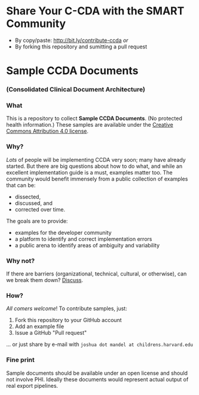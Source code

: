 # Share Your C-CDA with the SMART Community
* By copy/paste: http://bit.ly/contribute-ccda  *or*
* By forking this repository and sumitting a pull request

# Sample CCDA Documents
### (Consolidated Clinical Document Architecture)

### What
This is a repository to collect **Sample CCDA Documents**. (No protected health information.) These samples are available under the [Creative Commons Attribution 4.0 license](https://creativecommons.org/licenses/by/4.0/).

### Why?
*Lots* of people will be implementing CCDA very soon; many have already started.
But there are big questions about how to do what, and while an excellent 
implementation guide is a must, examples matter too.  The community would
benefit immensely from a public collection of examples that can be:
 * dissected,
 * discussed, and 
 * corrected over time.

The goals are to provide:
 * examples for the developer community 
 * a platform to identify and correct implementation errors
 * a public arena to identify areas of ambiguity and variability

### Why not?
If there are barriers (organizational, technical, cultural, or otherwise),
can we break them down? [Discuss](https://github.com/chb/sample_ccdas/issues).

### How?
*All comers welcome*! To contribute samples, just:
 1.  Fork this repository to your GitHub account
 2.  Add an example file
 3.  Issue a GitHub "Pull request"

... or just share by e-mail with `joshua dot mandel at childrens.harvard.edu`

### Fine print
Sample documents should be available under an open license and should not 
involve PHI.  Ideally these documents would represent actual output of 
real export pipelines.

